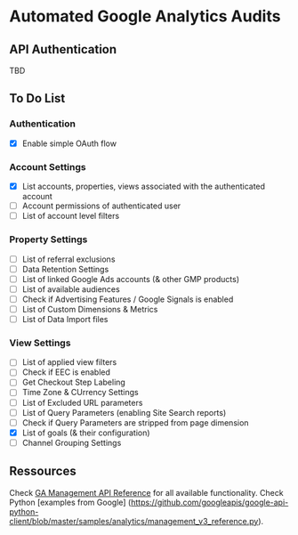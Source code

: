 # Automated Google Analytics Audits

## API Authentication

TBD

## To Do List

### Authentication

- [x] Enable simple OAuth flow

### Account Settings

- [x] List accounts, properties, views associated with the authenticated account
- [ ] Account permissions of authenticated user
- [ ] List of account level filters

### Property Settings

- [ ] List of referral exclusions
- [ ] Data Retention Settings
- [ ] List of linked Google Ads accounts (& other GMP products)
- [ ] List of available audiences
- [ ] Check if Advertising Features / Google Signals is enabled
- [ ] List of Custom Dimensions & Metrics
- [ ] List of Data Import files

### View Settings

- [ ] List of applied view filters
- [ ] Check if EEC is enabled
- [ ] Get Checkout Step Labeling
- [ ] Time Zone & CUrrency Settings
- [ ] List of Excluded URL parameters
- [ ] List of Query Parameters (enabling Site Search reports)
- [ ] Check if Query Parameters are stripped from page dimension
- [x] List of goals (& their configuration)
- [ ] Channel Grouping Settings

## Ressources

Check [GA Management API Reference](https://developers.google.com/analytics/devguides/config/mgmt/v3/mgmtReference) for all available functionality.
Check Python [examples from Google] (https://github.com/googleapis/google-api-python-client/blob/master/samples/analytics/management_v3_reference.py).
